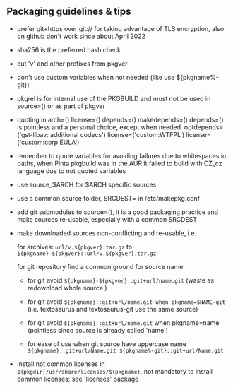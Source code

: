 ## Packaging guidelines & tips

* prefer git+https over git:// for taking advantage of TLS encryption, also on github don't work since about April 2022

* sha256 is the preferred hash check

* cut 'v' and other prefixes from pkgver

* don't use custom variables when not needed (like use ${pkgname%-git})

* pkgrel is for internal use of the PKGBUILD and must not be used in source=() or as part of pkgver

* quoting in arch=() license=() depends=() makedepends=() depends=() is pointless and a personal choice,
except when needed.
optdepends=('gst-libav: additional codecs') license=('custom:WTFPL') license=('custom:corp EULA')

* remember to quote variables for avoiding failures due to whitespaces in paths, 
when Pinta pkgbuild was in the AUR it failed to build with CZ_cz language due to not quoted variables

* use source_$ARCH for $ARCH specific sources

* use a common source folder, SRCDEST= in /etc/makepkg.conf

* add git submodules to source=(), it is a good packaging practice and make sources re-usable, especially with a common SRCDEST

* make downloaded sources non-conflicting and re-usable, i.e.

  for archives: `url/v.${pkgver}.tar.gz` to `${pkgname}-${pkgver}::url/v.${pkgver}.tar.gz`

  for git repository find a common ground for source name

    + for git avoid `${pkgname}-${pkgver}::git+url/name.git` (waste as redownload whole source )

    + for git avoid `${pkgname}::git+url/name.git when pkgname=$NAME-git` (i.e. textosaurus and textosaurus-git use the same source)

    + for git avoid `${pkgname}::git+url/name.git` when pkgname=name (pointless since source is already called 'name')

    + for ease of use when git source have uppercase name `${pkgname}::git+url/Name.git ${pkgname%-git}::git+url/Name.git`

* install not common licenses in `${pkgdir}/usr/share/licenses/${pkgname}`, not mandatory to install common licenses; see 'licenses' package